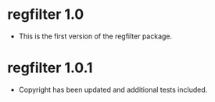 # regfilter 1.0

* This is the first version of the regfilter package.

# regfilter 1.0.1

* Copyright has been updated and additional tests included.